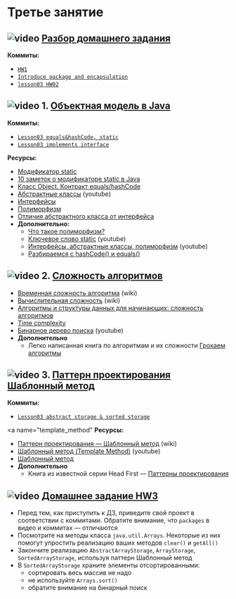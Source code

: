 
# Третье занятие

## ![video](https://cloud.githubusercontent.com/assets/13649199/13672715/06dbc6ce-e6e7-11e5-81a9-04fbddb9e488.png) [Разбор домашнего задания](https://drive.google.com/open?id=0B_4NpoQW1xfpVVFEX0tOS3UtLXM)

**Коммиты:**
 - [`HW1`](https://github.com/JavaWebinar/basejava/tree/ec51b1158f07789b62dadf457c25b0864a126b1d/src)
 - [`Introduce package and encapsulation`](https://github.com/JavaWebinar/basejava/commit/68e4d8652320d487a0716179e7d01723fffc4b8d)
 - [`lesson03 HW02`](https://github.com/JavaWebinar/basejava/tree/08adbede7c25bc34807c3cebecb8b67921366793/src/ru/javawebinar/basejava)
 
## ![video](https://cloud.githubusercontent.com/assets/13649199/13672715/06dbc6ce-e6e7-11e5-81a9-04fbddb9e488.png) 1. [Объектная модель в Java](https://drive.google.com/open?id=0B_4NpoQW1xfpNW54RGFlZkRWbk0)

**Коммиты:**
 - [`Lesson03 equals&hashCode, static`](https://github.com/JavaWebinar/basejava/tree/9d8464cc24be306b0dbce112607122149ec327d8/src/ru/javawebinar/basejava)
 - [`Lesson03 implements interface`](https://github.com/JavaWebinar/basejava/tree/ba20418d59dcc998c2cab218d84ca1f7099676c8/src/ru/javawebinar/basejava/storage)

**Ресурсы:**
<a name="static"></a>
- [Модификатор static](http://www.intuit.ru/studies/courses/16/16/lecture/27119)
- [10 заметок о модификаторе static в Java](http://info.javarush.ru/translation/2014/04/15/10-заметок-о-модификаторе-Static-в-Java.html)
<a name="object"></a>
- [Класс Object. Контракт equals/hashCode](http://www.intuit.ru/studies/courses/16/16/lecture/27129?page=1)
<a name="abstract"></a>
- [Абстрактные классы](https://www.youtube.com/watch?v=ZjiFL2Yo2fw) (youtube)
<a name="interface"></a>
- [Интерфейсы](http://www.intuit.ru/studies/courses/16/16/lecture/27119?page=3)
<a name="polymorphizm"></a>
- [Полиморфизм](http://www.intuit.ru/studies/courses/16/16/lecture/27119?page=4)
- [Отличия абстрактного класса от интерфейса](https://ru.stackoverflow.com/questions/235352/Отличия-абстрактного-класса-от-интерфейса-abstract-class-and-interface)
- **Дополнительно:**
    - [Что такое полиморфизм?](https://github.com/ichimax/Core-Java-Interview-Questions/blob/master/Questions/1.%20OOP.md#%D0%A7%D1%82%D0%BE-%D1%82%D0%B0%D0%BA%D0%BE%D0%B5-%D0%BF%D0%BE%D0%BB%D0%B8%D0%BC%D0%BE%D1%80%D1%84%D0%B8%D0%B7%D0%BC)
    - [Ключевое слово static](https://www.youtube.com/watch?v=GZzVfeY7yEM) (youtube)
    - [Интерфейсы, абстрактные классы, полиморфизм](https://www.youtube.com/watch?v=7NMFk2oj1-c&index=4&list=PLkKunJj_bZefB1_hhS68092rbF4HFtKjW) (youtube)
    - [Разбираемся с hashCode() и equals()](https://habrahabr.ru/post/168195/)

<a name="algorithm"></a>
## ![video](https://cloud.githubusercontent.com/assets/13649199/13672715/06dbc6ce-e6e7-11e5-81a9-04fbddb9e488.png) 2. [Сложность алгоритмов](https://drive.google.com/open?id=0B_4NpoQW1xfpQldyRk5oc3Z1S00)
- [Временная сложность алгоритма](https://ru.wikipedia.org/wiki/Временная_сложность_алгоритма) (wiki)
- [Вычислительная сложность](https://ru.wikipedia.org/wiki/Вычислительная_сложность) (wiki)
- [Алгоритмы и структуры данных для начинающих: сложность алгоритмов](https://tproger.ru/translations/algorithms-and-data-structures)
- [Time complexity](https://drive.google.com/file/d/0B9Ye2auQ_NsFNEJWRFJkVDA3TkU/view)
- [Бинарное дерево поиска](https://www.youtube.com/watch?time_continue=447&v=HBMlhZAOhoI) (youtube)
- **Дополнительно**
  - Легко написанная книга по алгоритмам и их сложности [Грокаем алгоритмы](https://www.ozon.ru/context/detail/id/139296295/)

## ![video](https://cloud.githubusercontent.com/assets/13649199/13672715/06dbc6ce-e6e7-11e5-81a9-04fbddb9e488.png) 3. [Паттерн проектирования Шаблонный метод](https://drive.google.com/open?id=0B_4NpoQW1xfpT0tyYXR0RHBpUWM)

**Коммиты:**
 - [`Lesson03 abstract storage & sorted storage`](https://github.com/JavaWebinar/basejava/tree/0bf48cf81987ddb9d59880f10920f3994923f8c0/src/ru/javawebinar/basejava)
 
<a name="template_method"
**Ресурсы:**
 - [Паттерн проектирования — Шаблонный метод](https://ru.wikipedia.org/wiki/Шаблонный_метод_(шаблон_проектирования)) (wiki)
 - [Шаблонный метод (Template Method)](https://youtu.be/mNcmp-Msi6U) (youtube)
 - [Шаблонный метод](https://refactoring.guru/ru/design-patterns/template-method/java/example)
 - **Дополнительно**
   - Книга из известной серии Head First — [Паттерны проектирования](https://www.ozon.ru/context/detail/id/20216992/)

## ![video](https://cloud.githubusercontent.com/assets/13649199/13672715/06dbc6ce-e6e7-11e5-81a9-04fbddb9e488.png) [Домашнее задание HW3](https://drive.google.com/open?id=0B_4NpoQW1xfpdkdlV2xPbE5VM2c)

- Перед тем, как приступить к ДЗ, приведите свой проект в соответствии с коммитами. Обратите внимание, что `packages` в видео и коммитах — отличаются
- Посмотрите на методы класса `java.util.Arrays`. Некоторые из них помогут упростить реализацию ваших методов `clear()` и `getAll()`
- Закончите реализацию `AbstractArrayStorage`, `ArrayStorage`, `SortedArrayStorage`, используя паттерн Шаблонный метод
- В `SortedArrayStorage` храните элементы отсортированными:
  - сортировать весь массив не надо
  - не используйте `Arrays.sort()`
  - обратите внимание на бинарный поиск
